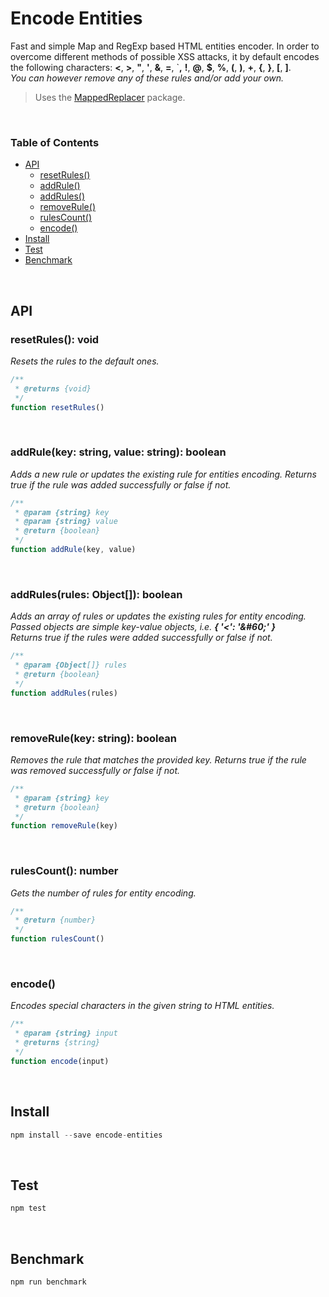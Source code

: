 # Encode Entities

Fast and simple Map and RegExp based HTML entities encoder. In order to overcome different methods of possible XSS attacks, it by default encodes the following characters: **<**, **>**, **"**, **'**, **&**, **=**, `**,** **!**, **@**, **\$**, **%**, **(**, **)**, **+**, **{**, **}**, **[**, **]**.<br>_You can however remove any of these rules and/or add your own._

> Uses the [MappedReplacer](https://www.npmjs.com/package/mapped-replacer) package.

<br>

### Table of Contents

<!--generated by TOC-->

- [API](#api)
  - [resetRules&#40;&#41;](#resetrules-void)
  - [addRule&#40;&#41;](#addrulekey-string-value-string-boolean)
  - [addRules&#40;&#41;](#addrulesrules-object-boolean)
  - [removeRule&#40;&#41;](#removerulekey-string-boolean)
  - [rulesCount&#40;&#41;](#rulescount-number)
  - [encode&#40;&#41;](#encode)
- [Install](#install)
- [Test](#test)
- [Benchmark](#benchmark)
  <!--/generated by TOC-->

<br>

## API

### resetRules(): void

_Resets the rules to the default ones._

```javascript
/**
 * @returns {void}
 */
function resetRules()
```

<br>

### addRule(key: string, value: string): boolean

_Adds a new rule or updates the existing rule for entities encoding. Returns true if the rule was added successfully or false if not._

```javascript
/**
 * @param {string} key
 * @param {string} value
 * @return {boolean}
 */
function addRule(key, value)
```

<br>

### addRules(rules: Object[]): boolean

_Adds an array of rules or updates the existing rules for entity encoding._<br>
_Passed objects are simple key-value objects, i.e. **{ '<': '\&#60;' }**_<br>
_Returns true if the rules were added successfully or false if not._

```javascript
/**
 * @param {Object[]} rules
 * @return {boolean}
 */
function addRules(rules)
```

<br>

### removeRule(key: string): boolean

_Removes the rule that matches the provided key._
_Returns true if the rule was removed successfully or false if not._

```javascript
/**
 * @param {string} key
 * @return {boolean}
 */
function removeRule(key)
```

<br>

### rulesCount(): number

_Gets the number of rules for entity encoding._

```javascript
/**
 * @return {number}
 */
function rulesCount()
```

<br>

### encode()

_Encodes special characters in the given string to HTML entities._

```javascript
/**
 * @param {string} input
 * @returns {string}
 */
function encode(input)
```

<br>

## Install

```javascript
npm install --save encode-entities
```

<br>

## Test

```javascript
npm test
```

<br>

## Benchmark

```javascript
npm run benchmark
```
